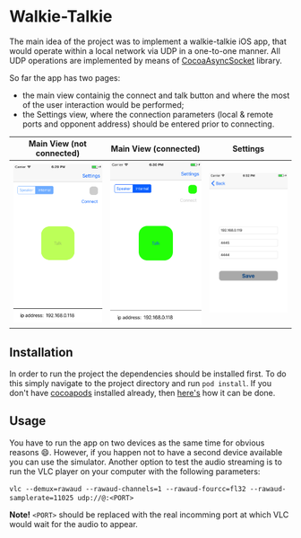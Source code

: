 # Walkie-Talkie

The main idea of the project was to implement a walkie-talkie iOS app, that would operate within a local network via UDP in a one-to-one manner. 
All UDP operations are implemented by means of [CocoaAsyncSocket](https://github.com/robbiehanson/CocoaAsyncSocket) library. 

So far the app has two pages: 
- the main view containig the connect and talk button and where the most of the user interaction would be performed; 
- the Settings view, where the connection parameters (local & remote ports and opponent address) should be entered prior to connecting.

Main View (not connected) | Main View (connected) | Settings  
:-------------------------:|:-------------------------:|:-------------------------:
![](images/mainVC_inactive.png)  |  ![](images/mainVC_active.png) |  ![](images/settings.png)

## Installation

In order to run the project the dependencies should be installed first. To do this simply navigate to the project directory and run `pod install`.
If you don't have [cocoapods](https://cocoapods.org) installed already, then [here's](https://guides.cocoapods.org/using/getting-started.html) how it can be done.

## Usage

You have to run the app on two devices as the same time for obvious reasons :smile:. However, if you happen not to have a second device available you can use the simulator. Another option to test the audio streaming is to run the VLC player on your computer with the following parameters:

```console
vlc --demux=rawaud --rawaud-channels=1 --rawaud-fourcc=fl32 --rawaud-samplerate=11025 udp://@:<PORT>
```

**Note!** `<PORT>` should be replaced with the real incomming port at which VLC would wait for the audio to appear. 
